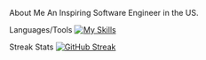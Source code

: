About Me
An Inspiring Software Engineer in the US.

Languages/Tools 
[![My Skills](https://skillicons.dev/icons?i=js,html,css,wasm)](https://skillicons.dev)

Streak Stats
[![GitHub Streak](http://github-readme-streak-stats.herokuapp.com?user=Neice76&theme=dark)](https://git.io/streak-stats)
